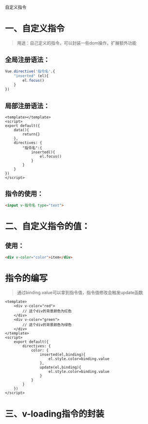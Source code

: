 自定义指令

# 一、自定义指令

> 用途：自己定义的指令，可以封装一些dom操作，扩展额外功能

## 全局注册语法：
```javascript
Vue.directive('指令名',{
    "inserted" (el){
        el.focus()
    }
})
```

## 局部注册语法：
```vue
<template></template>
<script>
export default({
    data(){
        return{}
    },
    directives: {
        "指令名":{
            inserted(){
                el.focus()
            }
        }
    }
})
</script>
```

## 指令的使用：
```html
<input v-指令名 type="text">
```

# 二、自定义指令的值：

## 使用：

```html
<div v-color="color">item</div>
```
# 指令的编写

> 通过binding.value可以拿到指令值，指令值修改会触发update函数

```vue
<template>
	<div v-color="red">
        // 这个div的背景颜色为红色
    </div>
	<div v-color="green">
        // 这个div的背景颜色为绿色
    </div>
</template>
<script>
    export default({
        directives: {
            color: {
                inserted(el,binding){
                    el.style.color=binding.value
                },
                update(el,binding){
                    el.style.color=binding.value
                }
            }
        }
    })
</script>
```

# 三、v-loading指令的封装

 